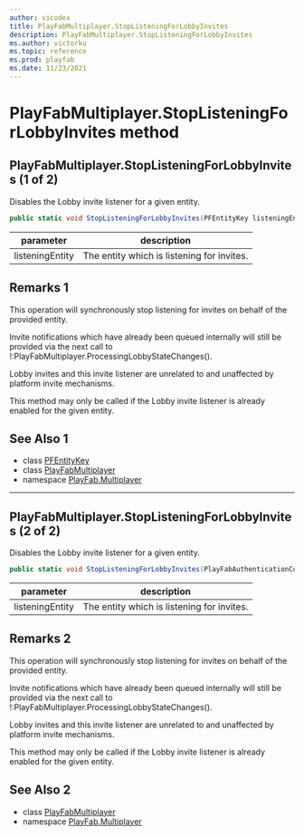 ```yaml
---
author: vicodex
title: PlayFabMultiplayer.StopListeningForLobbyInvites
description: PlayFabMultiplayer.StopListeningForLobbyInvites
ms.author: victorku
ms.topic: reference
ms.prod: playfab
ms.date: 11/23/2021
---
```


# PlayFabMultiplayer.StopListeningForLobbyInvites method
## PlayFabMultiplayer.StopListeningForLobbyInvites (1 of 2)

Disables the Lobby invite listener for a given entity.

```csharp
public static void StopListeningForLobbyInvites(PFEntityKey listeningEntity)
```

| parameter | description |
| --- | --- |
| listeningEntity | The entity which is listening for invites. |

## Remarks 1

This operation will synchronously stop listening for invites on behalf of the provided entity.

Invite notifications which have already been queued internally will still be provided via the next call to !:PlayFabMultiplayer.ProcessingLobbyStateChanges().

Lobby invites and this invite listener are unrelated to and unaffected by platform invite mechanisms.

This method may only be called if the Lobby invite listener is already enabled for the given entity.

## See Also 1

* class [PFEntityKey](../PFEntityKey.md)
* class [PlayFabMultiplayer](../PlayFabMultiplayer.md)
* namespace [PlayFab.Multiplayer](../../PlayFabMultiplayerSDK.md)

---

## PlayFabMultiplayer.StopListeningForLobbyInvites (2 of 2)

Disables the Lobby invite listener for a given entity.

```csharp
public static void StopListeningForLobbyInvites(PlayFabAuthenticationContext listeningEntity)
```

| parameter | description |
| --- | --- |
| listeningEntity | The entity which is listening for invites. |

## Remarks 2

This operation will synchronously stop listening for invites on behalf of the provided entity.

Invite notifications which have already been queued internally will still be provided via the next call to !:PlayFabMultiplayer.ProcessingLobbyStateChanges().

Lobby invites and this invite listener are unrelated to and unaffected by platform invite mechanisms.

This method may only be called if the Lobby invite listener is already enabled for the given entity.

## See Also 2

* class [PlayFabMultiplayer](../PlayFabMultiplayer.md)
* namespace [PlayFab.Multiplayer](../../PlayFabMultiplayerSDK.md)
